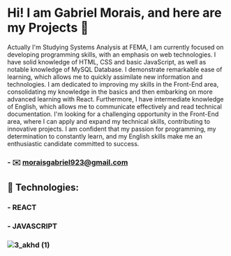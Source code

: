 # Hi! I am Gabriel Morais, and here are my Projects  👋

 Actually I'm Studying Systems Analysis at FEMA, I am currently focused on developing programming skills, with an emphasis on web technologies. I have solid knowledge of HTML, CSS and basic JavaScript, as well as notable knowledge of MySQL Database.
I demonstrate remarkable ease of learning, which allows me to quickly assimilate new information and technologies. I am dedicated to improving my skills in the Front-End area, consolidating my knowledge in the basics and then embarking on more advanced learning with React.
Furthermore, I have intermediate knowledge of English, which allows me to communicate effectively and read technical documentation. I'm looking for a challenging opportunity in the Front-End area, where I can apply and expand my technical skills, contributing to innovative projects. I am confident that my passion for programming, my determination to constantly learn, and my English skills make me an enthusiastic candidate committed to success. 

### - ✉️ moraisgabriel923@gmail.com

  
 ## 🚀 Technologies:                                                         


###  - REACT
###  - JAVASCRIPT

 ### ![3_akhd (1)](https://github.com/GMoraisz/GMoraisz/assets/136760261/6f031606-d454-431f-8a5c-fa5226726958)


